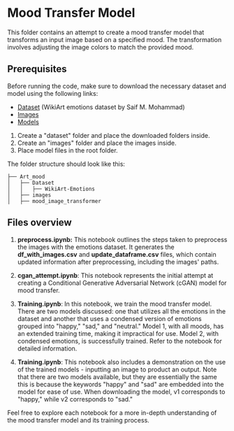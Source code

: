 # Mood Transfer Model
This folder contains an attempt to create a mood transfer model that transforms an input image based on a specified mood. The transformation involves adjusting the image colors to match the provided mood.

## Prerequisites
Before running the code, make sure to download the necessary dataset and model using the following links:
- [Dataset](https://saifmohammad.com/WebDocs/WikiArt-Emotions.zip) (WikiArt emotions dataset by Saif M. Mohammad)
- [Images](https://drive.google.com/drive/folders/1DujMn8_J0jGEflBFwEItTVX0lRLTtExa?usp=sharing)
- [Models](https://drive.google.com/file/d/180HV2lNu-m8PK_LBW-4uX5xXtA4uqWBn/view?usp=drive_link)

1. Create a "dataset" folder and place the downloaded folders inside. 
2. Create an "images" folder and place the images inside. 
3. Place model files in the root folder.

The folder structure should look like this:
```
├── Art_mood
│   ├── Dataset
│   │   ├── WikiArt-Emotions
│   ├── images
│   ├── mood_image_transformer
```

## Files overview
1. **preprocess.ipynb:** This notebook outlines the steps taken to preprocess the images with the emotions dataset. It generates the **df_with_images.csv** and **update_dataframe.csv** files, which contain updated information after preprocessing, including the images' paths.

2. **cgan_attempt.ipynb**: This notebook represents the initial attempt at creating a Conditional Generative Adversarial Network (cGAN) model for mood transfer.

3. **Training.ipynb**: In this notebook, we train the mood transfer model. There are two models discussed: one that utilizes all the emotions in the dataset and another that uses a condensed version of emotions grouped into "happy," "sad," and "neutral." Model 1, with all moods, has an extended training time, making it impractical for use. Model 2, with condensed emotions, is successfully trained. Refer to the notebook for detailed information.

4. **Training.ipynb**: This notebook also includes a demonstration on the use of the trained models - inputting an image to product an output. Note that there are two models available, but they are essentially the same this is because the keywords "happy" and "sad" are embedded into the model for ease of use. When downloading the model, v1 corresponds to "happy," while v2 corresponds to "sad."

Feel free to explore each notebook for a more in-depth understanding of the mood transfer model and its training process.